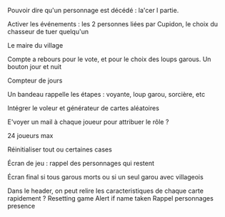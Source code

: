 Pouvoir dire qu'un personnage est décédé : la'cer l partie.

Activer les événements : les 2 personnes liées par Cupidon, le choix du chasseur de tuer quelqu'un

Le maire du village

Compte a rebours pour le vote, et pour le choix des loups garous. Un bouton jour et nuit

Compteur de jours

Un bandeau rappelle les étapes : voyante, loup garou, sorcière, etc

Intégrer le voleur et générateur de cartes aléatoires

E'voyer un mail à chaque joueur pour attribuer le rôle ?

24 joueurs max

Réinitialiser tout ou certaines cases

Écran de jeu : rappel des personnages qui restent

Écran final si tous garous morts ou si un seul garou avec villageois



Dans le header, on peut relire les caracteristiques de chaque carte rapidement ?
Resetting game
Alert if name taken
Rappel personnages presence